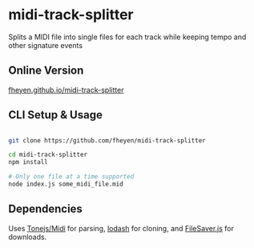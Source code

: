 # midi-track-splitter

Splits a MIDI file into single files for each track while keeping tempo and other signature events

## Online Version

[fheyen.github.io/midi-track-splitter](https://fheyen.github.io/midi-track-splitter/)

## CLI Setup & Usage

```bash

git clone https://github.com/fheyen/midi-track-splitter

cd midi-track-splitter
npm install

# Only one file at a time supported
node index.js some_midi_file.mid
```

## Dependencies

Uses [Tonejs/Midi](https://github.com/Tonejs/Midi) for parsing, [lodash](https://lodash.com/) for cloning, and [FileSaver.js](https://github.com/eligrey/FileSaver.js/) for downloads.
